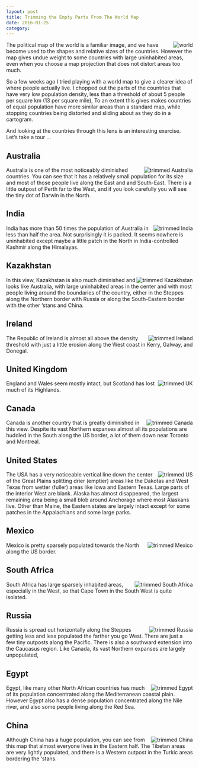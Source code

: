 ```yaml
---
layout: post
title: Trimming the Empty Parts From The World Map
date: 2016-01-25
category: 
---
```


<style>img {float:right}</style>

![world][1] The political map of the world is a familiar image, and we have
become used to the shapes and relative sizes of the countries. However the map
gives undue weight to some countries with large uninhabited areas, even when you
choose a map projection that does not distort areas too much.

So a few weeks ago I tried playing with a world map to give a clearer idea of
where people actually live. I chopped out the parts of the countries that have
very low population density, less than a threshold of about 5 people per square
km (13 per square mile), To an extent this gives makes countries of equal
population have more similar areas than a standard map, while stopping countries
being distorted and sliding about as they do in a cartogram.

And looking at the countries through this lens is an interesting exercise. Let’s
take a tour …

## Australia

![trimmed Australia][2] Australia is one of the most noticeably diminished
countries. You can see that it has a relatively small population for its size
and most of those people live along the East and and South-East. There is a
little outpost of Perth far to the West, and if you look carefully you will see
the tiny dot of Darwin in the North.

## India

![trimmed India][3] India has more than 50 times the population of Australia in
less than half the area. Not surprisingly it is packed. It seems nowhere is
uninhabited except maybe a little patch in the North in India-controlled Kashmir
along the Himalayas.

## Kazakhstan

![trimmed Kazakhstan][4] In this view, Kazakhstan is also much diminished and
looks like Australia, with large uninhabited areas in the center and with most
people living around the boundaries of the country, either in the Steppes along
the Northern border with Russia or along the South-Eastern border with the other
‘stans and China.

## Ireland

![trimmed Ireland][5] The Republic of Ireland is almost all above the density
threshold with just a little erosion along the West coast in Kerry, Galway, and
Donegal.

## United Kingdom

![trimmed UK][6] England and Wales seem mostly intact, but Scotland has lost
much of its Highlands.

## Canada

![trimmed Canada][7] Canada is another country that is greatly diminished in
this view. Despite its vast Northern expanses almost all its populations are
huddled in the South along the US border, a lot of them down near Toronto and
Montreal.

## United States

![trimmed US][8] The USA has a very noticeable vertical line down the center of
the Great Plains splitting drier (emptier) areas like the Dakotas and West Texas
from wetter (fuller) areas like Iowa and Eastern Texas. Large parts of the
interior West are blank. Alaska has almost disappeared, the largest remaining
area being a small blob around Anchorage where most Alaskans live. Other than
Maine, the Eastern states are largely intact except for some patches in the
Appalachians and some large parks.

## Mexico

![trimmed Mexico][9] Mexico is pretty sparsely populated towards the North along
the US border.

## South Africa

![trimmed South Africa][10] South Africa has large sparsely inhabited areas,
especially in the West, so that Cape Town in the South West is quite isolated.

## Russia

![trimmed Russia][11] Russia is spread out horizontally along the Steppes
getting less and less populated the farther you go West. There are just a few
tiny outposts along the Pacific. There is also a southward extension into the
Caucasus region. Like Canada, its vast Northern expanses are largely
unpopulated,

## Egypt

![trimmed Egypt][12] Egypt, like many other North African countries has much of
its population concentrated along the Mediterranean coastal plain. However Egypt
also has a dense population concentrated along the Nile river, and also some
people living along the Red Sea.

## China

![trimmed China][13] Although China has a huge population, you can see from this
map that almost everyone lives in the Eastern half. The Tibetan areas are very
lightly populated, and there is a Western outpost in the Turkic areas bordering
the ‘stans.


[1]: /img/trimmed-world.png
[2]: /img/trimmed-australia.png
[3]: /img/trimmed-india.png
[4]: /img/trimmed-kazakhstan.png
[5]: /img/trimmed-ireland.png
[6]: /img/trimmed-uk.png
[7]: /img/trimmed-canada.png
[8]: /img/trimmed-us.png
[9]: /img/trimmed-mexico.png
[10]: /img/trimmed-sa.png
[11]: /img/trimmed-russia.png
[12]: /img/trimmed-egypt.png
[13]: /img/trimmed-china.png

